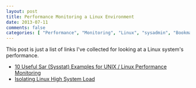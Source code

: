 ```yaml
---
layout: post
title: Performance Monitoring a Linux Environment
date: 2013-07-11
comments: false
categories: [ "Performance", "Monitoring", "Linux", "sysadmin", "Bookmark" ]
---
```


This post is just a list of links I've collected for looking at a Linux system's performance.

* [10 Useful Sar (Sysstat) Examples for UNIX / Linux Performance Monitoring](http://www.thegeekstuff.com/2011/03/sar-examples/)
* [Isolating Linux High System Load](http://www.tummy.com/articles/isolating-heavy-load/)
